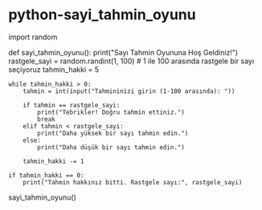 # python-sayi_tahmin_oyunu
import random

def sayi_tahmin_oyunu():
    print("Sayı Tahmin Oyununa Hoş Geldiniz!")
    rastgele_sayi = random.randint(1, 100)  # 1 ile 100 arasında rastgele bir sayı seçiyoruz
    tahmin_hakki = 5

    while tahmin_hakki > 0:
        tahmin = int(input("Tahmininizi girin (1-100 arasında): "))

        if tahmin == rastgele_sayi:
            print("Tebrikler! Doğru tahmin ettiniz.")
            break
        elif tahmin < rastgele_sayi:
            print("Daha yüksek bir sayı tahmin edin.")
        else:
            print("Daha düşük bir sayı tahmin edin.")

        tahmin_hakki -= 1

    if tahmin_hakki == 0:
        print("Tahmin hakkınız bitti. Rastgele sayı:", rastgele_sayi)

sayi_tahmin_oyunu()
